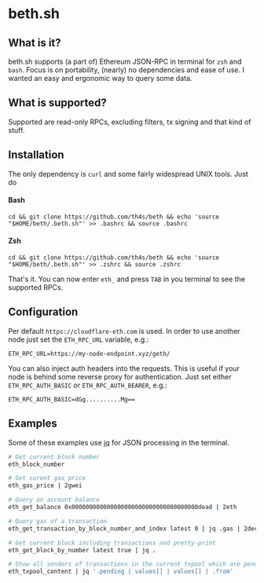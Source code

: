 # beth.sh

## What is it?

beth.sh supports (a part of) Ethereum JSON-RPC in terminal for `zsh` and `bash`.
Focus is on portability, (nearly) no dependencies and ease of use. I wanted
an easy and ergonomic way to query some data.

## What is supported?

Supported are read-only RPCs, excluding filters, tx signing and that kind of stuff.

## Installation

The only dependency is `curl` and some fairly widespread UNIX tools. Just do

#### Bash

```
cd && git clone https://github.com/th4s/beth && echo 'source "$HOME/beth/.beth.sh"' >> .bashrc && source .bashrc
```

#### Zsh

```
cd && git clone https://github.com/th4s/beth && echo 'source "$HOME/beth/.beth.sh"' >> .zshrc && source .zshrc
```

That's it. You can now enter `eth_` and press `TAB` in you terminal to see the supported RPCs.

## Configuration

Per default `https://cloudflare-eth.com` is used. In order to use another node just set
the `ETH_RPC_URL` variable, e.g.:

```
ETH_RPC_URL=https://my-node-endpoint.xyz/geth/
```

You can also inject auth headers into the requests. This is useful if your node 
is behind some reverse proxy for authentication. Just set either `ETH_RPC_AUTH_BASIC`
or `ETH_RPC_AUTH_BEARER`, e.g.:

```
ETH_RPC_AUTH_BASIC=dGg..........Mg==
```

## Examples

Some of these examples use [jq](https://stedolan.github.io/jq/) for JSON processing
in the terminal.

```bash
# Get current block number 
eth_block_number

# Get curent gas price
eth_gas_price | 2gwei

# Query an account balance
eth_get_balance 0x000000000000000000000000000000000000dead | 2eth

# Query gas of a transaction
eth_get_transaction_by_block_number_and_index latest 0 | jq .gas | 2dec

# Get current block including transactions and pretty-print
eth_get_block_by_number latest true | jq .

# Show all senders of transactions in the current txpool which are pending
eth_txpool_content | jq '.pending | values[] | values[] | .from'
```

